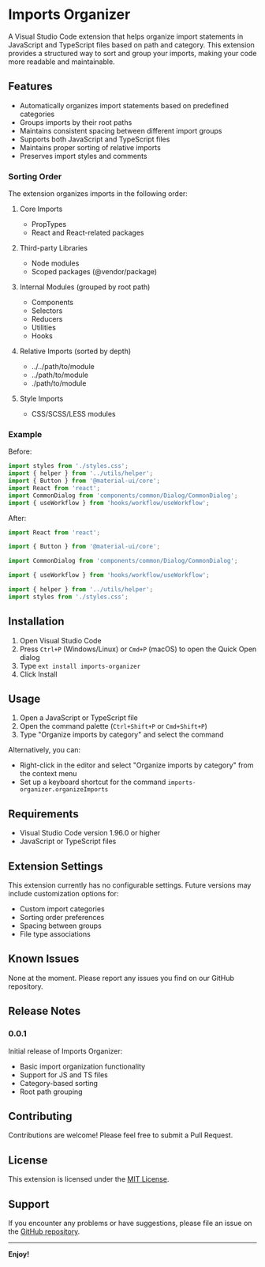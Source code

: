 # Imports Organizer

A Visual Studio Code extension that helps organize import statements in JavaScript and TypeScript files based on path and category. This extension provides a structured way to sort and group your imports, making your code more readable and maintainable.

## Features

- Automatically organizes import statements based on predefined categories
- Groups imports by their root paths
- Maintains consistent spacing between different import groups
- Supports both JavaScript and TypeScript files
- Maintains proper sorting of relative imports
- Preserves import styles and comments

### Sorting Order

The extension organizes imports in the following order:

1. Core Imports
   - PropTypes
   - React and React-related packages

2. Third-party Libraries
   - Node modules
   - Scoped packages (@vendor/package)

3. Internal Modules (grouped by root path)
   - Components
   - Selectors
   - Reducers
   - Utilities
   - Hooks

4. Relative Imports (sorted by depth)
   - ../../path/to/module
   - ../path/to/module
   - ./path/to/module

5. Style Imports
   - CSS/SCSS/LESS modules

### Example

Before:
```javascript
import styles from './styles.css';
import { helper } from '../utils/helper';
import { Button } from '@material-ui/core';
import React from 'react';
import CommonDialog from 'components/common/Dialog/CommonDialog';
import { useWorkflow } from 'hooks/workflow/useWorkflow';
```

After:
```javascript
import React from 'react';

import { Button } from '@material-ui/core';

import CommonDialog from 'components/common/Dialog/CommonDialog';

import { useWorkflow } from 'hooks/workflow/useWorkflow';

import { helper } from '../utils/helper';
import styles from './styles.css';
```

## Installation

1. Open Visual Studio Code
2. Press `Ctrl+P` (Windows/Linux) or `Cmd+P` (macOS) to open the Quick Open dialog
3. Type `ext install imports-organizer`
4. Click Install

## Usage

1. Open a JavaScript or TypeScript file
2. Open the command palette (`Ctrl+Shift+P` or `Cmd+Shift+P`)
3. Type "Organize imports by category" and select the command

Alternatively, you can:
- Right-click in the editor and select "Organize imports by category" from the context menu
- Set up a keyboard shortcut for the command `imports-organizer.organizeImports`

## Requirements

- Visual Studio Code version 1.96.0 or higher
- JavaScript or TypeScript files

## Extension Settings

This extension currently has no configurable settings. Future versions may include customization options for:
- Custom import categories
- Sorting order preferences
- Spacing between groups
- File type associations

## Known Issues

None at the moment. Please report any issues you find on our GitHub repository.

## Release Notes

### 0.0.1

Initial release of Imports Organizer:
- Basic import organization functionality
- Support for JS and TS files
- Category-based sorting
- Root path grouping

## Contributing

Contributions are welcome! Please feel free to submit a Pull Request.

## License

This extension is licensed under the [MIT License](LICENSE).

## Support

If you encounter any problems or have suggestions, please file an issue on the [GitHub repository](https://github.com/yourusername/imports-organizer).

---

**Enjoy!**